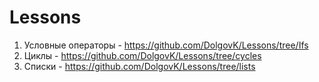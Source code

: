 # Lessons
1) Условные операторы - https://github.com/DolgovK/Lessons/tree/Ifs
2) Циклы - https://github.com/DolgovK/Lessons/tree/cycles
3) Списки - https://github.com/DolgovK/Lessons/tree/lists
